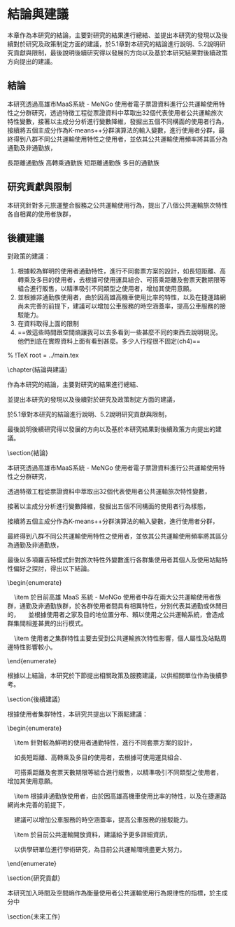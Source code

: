 # 結論與建議

本章作為本研究的結論，主要對研究的結果進行總結、並提出本研究的發現以及後續對於研究及政策制定方面的建議，於5.1章對本研究的結論進行說明、5.2說明研究貢獻與限制，最後說明後續研究得以發展的方向以及基於本研究結果對後續政策方向提出的建議。

## 結論

本研究透過高雄市MaaS系統 - MeNGo 使用者電子票證資料進行公共運輸使用特性之分群研究，透過特徵工程從票證資料中萃取出32個代表使用者公共運輸旅次特性變數，接著以主成分分析進行變數降維，發掘出五個不同構面的使用者行為，接續將五個主成分作為K-means++分群演算法的輸入變數，進行使用者分群，最終得到八群不同公共運輸使用特性之使用者，並依其公共運輸使用頻率將其區分為通勤及非通勤族，

長距離通勤族
高轉乘通勤族
短距離通勤族
多目的通勤族



## 研究貢獻與限制

本研究針對多元旅運整合服務之公共運輸使用行為，提出了八個公共運輸旅次特性各自相異的使用者族群，
## 後續建議

對政策的建議：
1. 根據較為鮮明的使用者通勤特性，進行不同套票方案的設計，如長短距離、高轉乘及多目的使用者，去根據可使用運具組合、可搭乘距離及套票天數期限等組合進行販售，以精準吸引不同類型之使用者，增加其使用意願。
2. 並根據非通勤族使用者，由於因高雄高機車使用比率的特性，以及在捷運路網尚未完善的前提下，建議可以增加公車服務的時空涵蓋率，提高公車服務的接駁能力。
3. 在資料取得上面的限制
4. ==做這些時間跟空間熵讓我可以去多看到一些甚麼不同的東西去說明現況。他們到底在實際資料上面有看到甚麼。多少人行程很不固定(ch4)==




% !TeX root = ../main.tex

  

\chapter{結論與建議}

  

作為本研究的結論，主要對研究的結果進行總結、

並提出本研究的發現以及後續對於研究及政策制定方面的建議，

於5.1章對本研究的結論進行說明、5.2說明研究貢獻與限制，

最後說明後續研究得以發展的方向以及基於本研究結果對後續政策方向提出的建議。

  

\section{結論}

  

本研究透過高雄市MaaS系統 - MeNGo 使用者電子票證資料進行公共運輸使用特性之分群研究，

透過特徵工程從票證資料中萃取出32個代表使用者公共運輸旅次特性變數，

接著以主成分分析進行變數降維，發掘出五個不同構面的使用者行為樣態，

接續將五個主成分作為K-means++分群演算法的輸入變數，進行使用者分群，

最終得到八群不同公共運輸使用特性之使用者，並依其公共運輸使用頻率將其區分為通勤及非通勤族，

最後以多項羅吉特模式針對旅次特性外變數進行各群集使用者其個人及使用站點特性偏好之探討，得出以下結論。

  

\begin{enumerate}

    \item 於目前高雄 MaaS 系統 - MeNGo 使用者中存在兩大公共運輸使用者族群，通勤及非通勤族群，於各群使用者間具有相異特性，分別代表其通勤或休閒目的，
    並根據使用者之家及目的地位置分布、賴以使用之公共運輸系統，會造成群集間相差甚異的出行模式。

    \item 使用者之集群特性主要去受到公共運輸旅次特性影響，個人屬性及站點周邊特性影響較小。

\end{enumerate}

  

根據以上結論，本研究於下節提出相關政策及服務建議，以供相關單位作為後續參考。

  

\section{後續建議}

  

根據使用者集群特性，本研究共提出以下兩點建議：

  

\begin{enumerate}

    \item 針對較為鮮明的使用者通勤特性，進行不同套票方案的設計，

    如長短距離、高轉乘及多目的使用者，去根據可使用運具組合、

    可搭乘距離及套票天數期限等組合進行販售，以精準吸引不同類型之使用者，增加其使用意願。

    \item 根據非通勤族使用者，由於因高雄高機車使用比率的特性，以及在捷運路網尚未完善的前提下，

    建議可以增加公車服務的時空涵蓋率，提高公車服務的接駁能力。

    \item 於目前公共運輸開放資料，建議給予更多詳細資訊，

    以供學研單位進行學術研究，為目前公共運輸環境盡更大努力。

\end{enumerate}

  

\section{研究貢獻}

  

本研究加入時間及空間熵作為衡量使用者公共運輸使用行為規律性的指標，於主成分中

  

\section{未來工作}